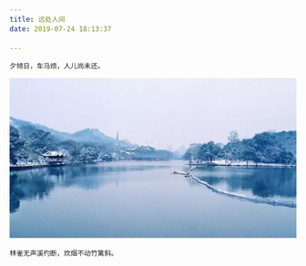 ```yaml
---
title: 远处人间
date: 2019-07-24 18:13:37

---
```


    夕倾日，车马烦，人儿尚未还。
![funnel](/img/about.jpg)

    林雀无声溪彴断，炊烟不动竹篱斜。

    